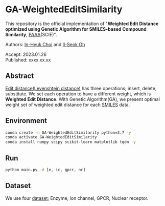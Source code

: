 # GA-WeightedEditSimilarity
This repository is the official implementation of "**Weighted Edit Distance optimized using Genetic Algorithm for SMILES-based Compound Similarity**, [PAAA](https://www.springer.com/journal/10044)(SCIE)".

Authors: [In-Hyuk Choi](https://orcid.org/0000-0002-4986-9757) and [Il-Seok Oh](https://scholar.google.com/citations?user=GIe5gKsAAAAJ&hl=ko&oi=ao)

Accept: 2023.01.26  
Published: xxxx.xx.xx

## Abstract
[Edit distance(Levenshtein distance)](https://en.wikipedia.org/wiki/Levenshtein_distance) has three operations; insert, delete, substitute. We set each operation to have a different weight, which is **Weighted Edit Distance**. With Genetic Algorithm(GA), we present optimal weight set of weighted edit distance for each [SMILES](https://en.wikipedia.org/wiki/Simplified_molecular-input_line-entry_system) data. 


## Environment
```sh
conda create -n GA-WeightedEditSimilarity python=3.7 -y
conda activate GA-WeightedEditSimilarity
conda install numpy scipy scikit-learn matplotlib tqdm -y
```

## Run
```sh
python main.py -d [e, ic, gpcr, nr]
```

## Dataset
We use four [dataset](http://web.kuicr.kyoto-u.ac.jp/supp/yoshi/drugtarget/); Enzyme, Ion channel, GPCR, Nuclear receptor.
